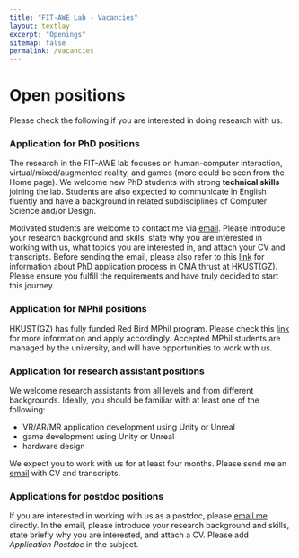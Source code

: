 ```yaml
---
title: "FIT-AWE Lab - Vacancies"
layout: textlay
excerpt: "Openings"
sitemap: false
permalink: /vacancies
---
```


# Open positions

Please check the following if you are interested in doing research with us.

### Application for PhD positions

The research in the FIT-AWE lab focuses on human-computer interaction, virtual/mixed/augmented reality, and games (more could be seen from the Home page). We welcome new PhD students with strong **technical skills** joining the lab. Students are also expected to communicate in English fluently and have a background in related subdisciplines of Computer Science and/or Design.

Motivated students are welcome to contact me via [email](mailto:hainingliang@hkust-gz.edu.cn). Please introduce your research background and skills, state why you are interested in working with us, what topics you are interested in, and attach your CV and transcripts. Before sending the email, please also refer to this [link](https://cma.hkust-gz.edu.cn/admissions/) for information about PhD application process in CMA thrust at HKUST(GZ). Please ensure you fulfill the requirements and have truly decided to start this journey.

### Application for MPhil positions

HKUST(GZ) has fully funded Red Bird MPhil program. Please check this [link](https://www.hkust-gz.edu.cn/academics/teaching-and-learning-innovation/red-bird-mphil-program/) for more information and apply accordingly. Accepted MPhil students are managed by the university, and will have opportunities to work with us.

### Application for research assistant positions

We welcome research assistants from all levels and from different backgrounds. Ideally, you should be familiar with at least one of the following:

- VR/AR/MR application development using Unity or Unreal
- game development using Unity or Unreal
- hardware design

We expect you to work with us for at least four months. Please send me an [email](mailto:hainingliang@hkust-gz.edu.cn) with CV and transcripts.

### Applications for postdoc positions

If you are interested in working with us as a postdoc, please [email me](mailto:hainingliang@hkust-gz.edu.cn) directly. In the email, please introduce your research background and skills, state briefly why you are interested, and attach a CV. Please add *Application Postdoc* in the subject.
